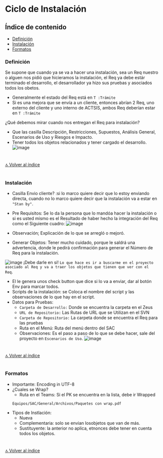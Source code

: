 # Ciclo de Instalación

## Índice de contenido

*   [Definición](#definición)
*   [Instalación](#Instalación)
*   [Formatos](#Formatos)

### **Definición**

Se supone que cuando ya se va a hacer una instalación, sea un Req nuestro o alguen nos pidió que hicieramos la instalación, el Req ya debe estár terminado el desarrollo, el desarrollador ya hizo sus pruebas y asociados todos los obetos.

*   Generalmente el estado del Req está en `T :Trámite`
*   Si es una mejora que se envía a un cliente, entonces abrían 2 Req, uno externo del cliente y uno interno de ACTSIS, ambos Req deberían estar en `T :Trámite` 

¿Qué debemos mirar cuando nos entregan el Req para instalación?
*   Que las casilla Descripción, Restricciones, Supuestos, Análisis General, Escenarios de Uso y Riesgos e Impacto.
*   Tener todos los objetos relacionados y tener cargado el desarrollo.
![image](https://user-images.githubusercontent.com/61068392/160190827-37bf0610-ec48-4b14-be6c-43663e013b3d.png)


#
[🔝 Volver al índice](#índice-de-contenido)
#

### **Instalación**

*   Casilla Envio cliente? :si lo marco quiere decir que lo estoy enviando directa, cuando no lo marco quiere decir que la instalación va a estar en `"Stan by"`.
*   Pre Requisitos: Se lo da la persona que lo mandóa hacer la instalación o si es usted mismo es el Resultado de haber hecho la integración del Req como el Siguiente cuadro:
![image](https://user-images.githubusercontent.com/61068392/160202256-01e84c97-48a0-4866-a7cf-b5c82f22b039.png)

*   Observación; Explicación de lo que se arregló o mejoró.
*   Generar Objetos: Tener mucho cuidado, porque le saldrá una advertencia, donde le pedirá confirmación para generar el Número de Req para la instalación.

![image](https://user-images.githubusercontent.com/61068392/160204112-2c32288e-5954-4eef-8b3c-155005375d3d.png)
¡Debe darle en si!
`Lo que hace es ir a buscarme en el proyecto asociado al Req y va a traer los objetos que tienen que ver con el Req`.

*   El le genera unos check button que dice si lo va a enviar, dar al botón Env para marcar todos.
*   Scripts de la instalación: se Coloca el nombre del script y las observaciones de lo que hay en el script.
*   Datos para Pruebas:
    *   `Carpeta de Desarrollo:` Donde se encuentra la carpeta en el Zeus
    *   `URL de Repositorio:` Las Rutas de URL que se Utilizan en el SVN
    *   `Carpeta de Repositorio:` La carpeta donde se encuentra el Req para las pruebas
    *   Ruta en el Menú: Ruta del menú dentro del SAC
    *   Observaciones: Es el paso a paso de lo que se debe hacer, sale del proyecto en `Escenarios de Uso`.
    ![image](https://user-images.githubusercontent.com/61068392/160208141-d8d1a635-026e-4898-902e-87e656df0090.png)

#
[🔝 Volver al índice](#índice-de-contenido)
#

### **Formatos**
*   Importante: Encoding in UTF-8
*   ¿Cuales se Wrap?
    *   Ruta en el Teams: Si el PK se encuentra en la lista, debe ir Wrapped
    ```
    Equipos/SAC/General/Archivos/Paquetes con wrap.pdf
    ```
*   Tipos de Instlación:
    *   Nueva
    *   Complementaria: solo se envian losobjetos que van de más.
    *   Sustituyente: la anterior no aplica, etnonces debe tener en cuenta todos los objetos.
#
[🔝 Volver al índice](#índice-de-contenido)
#

